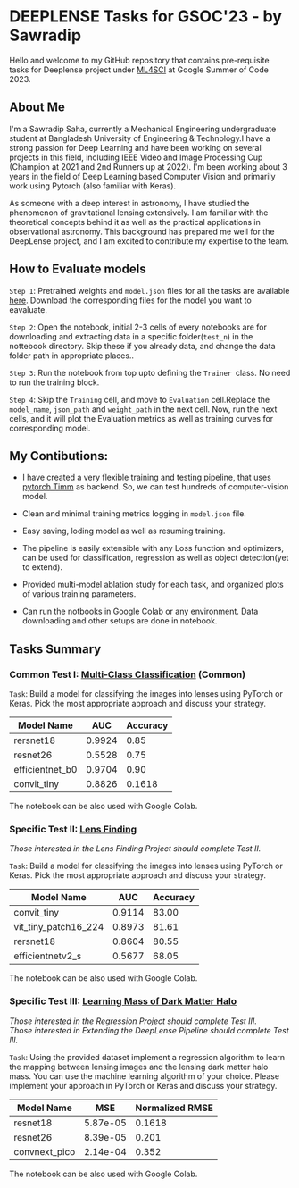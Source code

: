 # DEEPLENSE Tasks for GSOC'23 - by Sawradip

Hello and welcome to my GitHub repository that contains pre-requisite tasks for Deeplense project under [ML4SCI](https://ml4sci.org/) at Google Summer of Code 2023.

## About Me

I'm a Sawradip Saha, currently a Mechanical Engineering undergraduate student at Bangladesh University of  Engineering & Technology.I have a strong passion for Deep Learning and have been working on several projects in this field, including IEEE Video and Image Processing  Cup (Champion at 2021 and 2nd Runners up at 2022). I'm been working about 3 years in the field of Deep Learning based Computer Vision and primarily work using Pytorch (also familiar with Keras).

As someone with a deep interest in astronomy, I have studied the phenomenon of gravitational lensing extensively. I am familiar with the theoretical concepts behind it as well as the practical applications in observational astronomy. This background has prepared me well for the DeepLense project, and I am excited to contribute my expertise to the team.

## How to Evaluate models



`Step 1`: Pretrained weights and `model.json` files for all the tasks are available  [here](https://drive.google.com/drive/folders/1CsK2pvhiGBTdQaFJLR_aE3EjoCOAtoc3?usp=sharing).  Download the corresponding  files for the model you want to eavaluate.

`Step 2`: Open the notebook, initial  2-3  cells of every notebooks are for downloading and extracting data in a specific folder(`test_n`) in the nottebook directory. Skip these if you already data, and change the data folder path in appropriate places..

`Step 3`: Run the notebook from top upto  defining the `Trainer `class. No need to run the training block.

`Step 4`:  Skip the `Training` cell, and move to `Evaluation` cell.Replace the `model_name`, `json_path` and `weight_path` in the next cell. Now, run the next cells, and  it will plot the Evaluation metrics as   well as training curves for corresponding model.

## My Contibutions:

* I have created a very flexible training and testing pipeline, that uses [pytorch Timm](https://github.com/huggingface/pytorch-image-models)  as backend. So, we can test hundreds of computer-vision model.

* Clean and minimal training metrics logging in `model.json` file.

* Easy saving, loding  model as well as resuming training.

* The pipeline is easily extensible with any Loss function and optimizers, can be  used for  classification, regression as well as object  detection(yet to extend).

* Provided multi-model ablation study for each task, and organized plots of various training parameters.

* Can run the notbooks in Google Colab or any environment. Data downloading and other setups are done in notebook.


## Tasks Summary
### Common Test I: [Multi-Class Classification](deeplense_task1) (Common)

`Task`: Build a model for classifying the images into lenses using PyTorch or Keras. Pick the most appropriate approach and discuss your strategy.

| Model Name | AUC | Accuracy |
|------------|-----|----------|
| rersnet18    | 0.9924 | 0.85    |
| resnet26    | 0.5528 | 0.75     |
| efficientnet_b0 | 0.9704| 0.90  |
| convit_tiny   | 0.8826 | 0.1618  |

The notebook can be  also used with Google Colab.

### Specific Test II: [Lens Finding](deeplense_task2)

*Those interested in the Lens Finding Project should complete Test II.*

`Task`: Build a model for classifying the images into lenses using PyTorch or Keras. Pick the most appropriate approach and discuss your strategy.

| Model Name | AUC | Accuracy |
|------------|-----|----------|
| convit_tiny   | 0.9114 | 83.00  |
| vit_tiny_patch16_224    | 0.8973 | 81.61     |
| rersnet18    | 0.8604 | 80.55    |
| efficientnetv2_s | 0.5677| 68.05  |

The notebook can be  also used with Google Colab.

### Specific Test III: [Learning Mass of Dark Matter Halo](deeplense_task3)

*Those interested in the Regression Project should complete Test III.*\
*Those interested in Extending the DeepLense Pipeline should complete Test III.*

`Task`: Using the provided dataset implement a regression algorithm to learn the mapping between lensing images and the lensing dark matter halo mass. You can use the machine learning algorithm of your choice.  Please implement your approach in PyTorch or Keras and discuss your strategy.

| Model Name | MSE | Normalized RMSE |
|------------|-----|----------|
| resnet18    | 5.87e-05 | 0.1618     |
| resnet26    | 8.39e-05 | 0.201     |
| convnext_pico    | 2.14e-04| 0.352     |

The notebook can be  also used with Google Colab.







